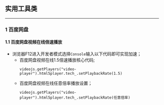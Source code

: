 ## 实用工具类
---
### 1 百度网盘
#### 1.1 百度网盘视频在线倍速播放
- 浏览器F12进入开发者模式选择`Console`输入以下代码即可实现加速；
  - 百度网盘视频在线1.5倍速播放核心代码;
    ```JS
    videojs.getPlayers("video-player").html5player.tech_.setPlaybackRate(1.5)
    ```
  - 百度网盘视频在线任意倍率播放设置；
    ```JS
    videojs.getPlayers("video-player").html5player.tech_.setPlaybackRate(任意倍率)
    ```
